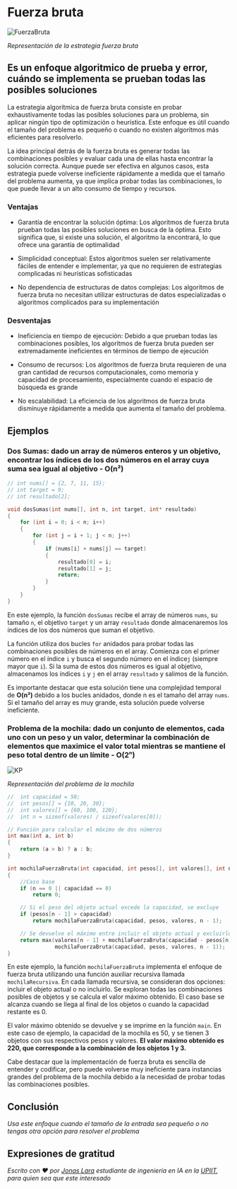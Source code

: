 # Fuerza bruta

![FuerzaBruta](/01.-Sources/Images/FuerzaBruta.png)

_Representación de la estrategia fuerza bruta_

## Es un enfoque algoritmico de prueba y error, cuándo se implementa se prueban todas las posibles soluciones

La estrategia algorítmica de fuerza bruta consiste en probar exhaustivamente todas las posibles soluciones para un problema, sin aplicar ningún tipo de optimización o heurística. Este enfoque es útil cuando el tamaño del problema es pequeño o cuando no existen algoritmos más eficientes para resolverlo.

La idea principal detrás de la fuerza bruta es generar todas las combinaciones posibles y evaluar cada una de ellas hasta encontrar la solución correcta. Aunque puede ser efectiva en algunos casos, esta estrategia puede volverse ineficiente rápidamente a medida que el tamaño del problema aumenta, ya que implica probar todas las combinaciones, lo que puede llevar a un alto consumo de tiempo y recursos.

### Ventajas

- Garantía de encontrar la solución óptima: Los algoritmos de fuerza bruta prueban todas las posibles soluciones en busca de la óptima. Esto significa que, si existe una solución, el algoritmo la encontrará, lo que ofrece una garantía de optimalidad

- Simplicidad conceptual: Estos algoritmos suelen ser relativamente fáciles de entender e implementar, ya que no requieren de estrategias complicadas ni heurísticas sofisticadas

- No dependencia de estructuras de datos complejas: Los algoritmos de fuerza bruta no necesitan utilizar estructuras de datos especializadas o algoritmos complicados para su implementación

### Desventajas

- Ineficiencia en tiempo de ejecución: Debido a que prueban todas las combinaciones posibles, los algoritmos de fuerza bruta pueden ser extremadamente ineficientes en términos de tiempo de ejecución

- Consumo de recursos: Los algoritmos de fuerza bruta requieren de una gran cantidad de recursos computacionales, como memoria y capacidad de procesamiento, especialmente cuando el espacio de búsqueda es grande

- No escalabilidad: La eficiencia de los algoritmos de fuerza bruta disminuye rápidamente a medida que aumenta el tamaño del problema. 

## Ejemplos

### Dos Sumas: dado un array de números enteros y un objetivo, encontrar los índices de los dos números en el array cuya suma sea igual al objetivo - O(n²)

```c
// int nums[] = {2, 7, 11, 15};
// int target = 9;
// int resultado[2];

void dosSumas(int nums[], int n, int target, int* resultado) 
{
    for (int i = 0; i < n; i++) 
    {
        for (int j = i + 1; j < n; j++) 
        {
            if (nums[i] + nums[j] == target) 
            {
                resultado[0] = i;
                resultado[1] = j;
                return;
            }
        }
    }
}
```

En este ejemplo, la función `dosSumas` recibe el array de números `nums`, su tamaño `n`, el objetivo `target` y un array `resultado` donde almacenaremos los índices de los dos números que suman el objetivo.

La función utiliza dos bucles `for` anidados para probar todas las combinaciones posibles de números en el array. Comienza con el primer número en el índice `i` y busca el segundo número en el índice`j` (siempre mayor que `i`). Si la suma de estos dos números es igual al objetivo, almacenamos los índices `i` y `j` en el array `resultado` y salimos de la función.

Es importante destacar que esta solución tiene una complejidad temporal de **O(n²)** debido a los bucles anidados, donde n es el tamaño del array `nums`. Si el tamaño del array es muy grande, esta solución puede volverse ineficiente.

### Problema de la mochila: dado un conjunto de elementos, cada uno con un peso y un valor, determinar la combinación de elementos que maximice el valor total mientras se mantiene el peso total dentro de un límite - O(2ⁿ)

![KP](/01.-Sources/Images/Knapsack.png)

_Representación del problema de la mochila_

```c
//  int capacidad = 50;
//  int pesos[] = {10, 20, 30};
//  int valores[] = {60, 100, 120};
//  int n = sizeof(valores) / sizeof(valores[0]);

// Función para calcular el máximo de dos números
int max(int a, int b)
{
    return (a > b) ? a : b;
}

int mochilaFuerzaBruta(int capacidad, int pesos[], int valores[], int n)
{
    //Caso base
    if (n == 0 || capacidad == 0)
        return 0;

    // Si el peso del objeto actual excede la capacidad, se excluye
    if (pesos[n - 1] > capacidad)
        return mochilaFuerzaBruta(capacidad, pesos, valores, n - 1);

    // Se devuelve el máximo entre incluir el objeto actual y excluirlo
    return max(valores[n - 1] + mochilaFuerzaBruta(capacidad - pesos[n - 1], pesos, valores, n - 1),
               mochilaFuerzaBruta(capacidad, pesos, valores, n - 1));
}
```

En este ejemplo, la función `mochilaFuerzaBruta` implementa el enfoque de fuerza bruta utilizando una función auxiliar recursiva llamada `mochilaRecursiva`. En cada llamada recursiva, se consideran dos opciones: incluir el objeto actual o no incluirlo. Se exploran todas las combinaciones posibles de objetos y se calcula el valor máximo obtenido. El caso base se alcanza cuando se llega al final de los objetos o cuando la capacidad restante es 0.

El valor máximo obtenido se devuelve y se imprime en la función `main`. En este caso de ejemplo, la capacidad de la mochila es 50, y se tienen 3 objetos con sus respectivos pesos y valores. **El valor máximo obtenido es 220, que corresponde a la combinación de los objetos 1 y 3.**

Cabe destacar que la implementación de fuerza bruta es sencilla de entender y codificar, pero puede volverse muy ineficiente para instancias grandes del problema de la mochila debido a la necesidad de probar todas las combinaciones posibles.



## Conclusión

_Usa este enfoque cuando el tamaño de la entrada sea pequeño o no tengas otra opción para resolver el problema_

## Expresiones de gratitud

_Escrito con ❤️ por [Jonas Lara](https://medium.com/@jonas_lara) estudiante de ingeniería en IA en la [UPIIT](https://www.upiit.ipn.mx/), para quien sea que este interesado_